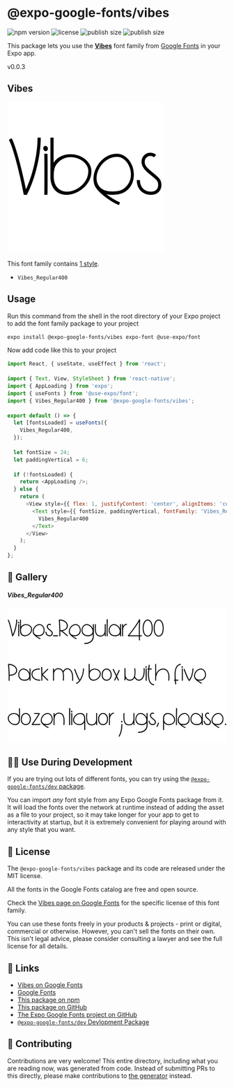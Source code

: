 # @expo-google-fonts/vibes

![npm version](https://flat.badgen.net/npm/v/@expo-google-fonts/vibes)
![license](https://flat.badgen.net/github/license/expo/google-fonts)
![publish size](https://flat.badgen.net/packagephobia/install/@expo-google-fonts/vibes)
![publish size](https://flat.badgen.net/packagephobia/publish/@expo-google-fonts/vibes)

This package lets you use the [**Vibes**](https://fonts.google.com/specimen/Vibes) font family from [Google Fonts](https://fonts.google.com/) in your Expo app.

v0.0.3

## Vibes

![Vibes](./font-family.png)

This font family contains [1 style](#-gallery).

- `Vibes_Regular400`

## Usage

Run this command from the shell in the root directory of your Expo project to add the font family package to your project
```sh
expo install @expo-google-fonts/vibes expo-font @use-expo/font
```

Now add code like this to your project
```js
import React, { useState, useEffect } from 'react';

import { Text, View, StyleSheet } from 'react-native';
import { AppLoading } from 'expo';
import { useFonts } from '@use-expo/font';
import { Vibes_Regular400 } from '@expo-google-fonts/vibes';

export default () => {
  let [fontsLoaded] = useFonts({
    Vibes_Regular400,
  });

  let fontSize = 24;
  let paddingVertical = 6;

  if (!fontsLoaded) {
    return <AppLoading />;
  } else {
    return (
      <View style={{ flex: 1, justifyContent: 'center', alignItems: 'center' }}>
        <Text style={{ fontSize, paddingVertical, fontFamily: 'Vibes_Regular400' }}>
          Vibes_Regular400
        </Text>
      </View>
    );
  }
};

```

## 🔡 Gallery

##### Vibes_Regular400
![Vibes_Regular400](./270c48b74a5e6a356c51d4c42ec0a6889691ba3d2ec03f0bbec16078d2ac9093.ttf.png)


## 👩‍💻 Use During Development

If you are trying out lots of different fonts, you can try using the [`@expo-google-fonts/dev` package](https://github.com/expo/google-fonts/tree/master/font-packages/dev#readme).

You can import *any* font style from any Expo Google Fonts package from it. It will load the fonts
over the network at runtime instead of adding the asset as a file to your project, so it may take longer
for your app to get to interactivity at startup, but it is extremely convenient
for playing around with any style that you want.

## 📖 License

The `@expo-google-fonts/vibes` package and its code are released under the MIT license.

All the fonts in the Google Fonts catalog are free and open source.

Check the [Vibes page on Google Fonts](https://fonts.google.com/specimen/Vibes) for the specific license of this font family.

You can use these fonts freely in your products & projects - print or digital, commercial or otherwise. However, you can't sell the fonts on their own. This isn't legal advice, please consider consulting a lawyer and see the full license for all details.

## 🔗 Links

- [Vibes on Google Fonts](https://fonts.google.com/specimen/Vibes)
- [Google Fonts](https://fonts.google.com/)
- [This package on npm](https://www.npmjs.com/package/@expo-google-fonts/vibes)
- [This package on GitHub](https://github.com/expo/google-fonts/tree/master/font-packages/vibes)
- [The Expo Google Fonts project on GitHub](https://github.com/expo/google-fonts)
- [`@expo-google-fonts/dev` Devlopment Package](https://github.com/expo/google-fonts/tree/master/font-packages/dev)


## 🤝 Contributing

Contributions are very welcome! This entire directory, including what you are reading now, was generated from code. Instead of submitting PRs to this directly, please make contributions to [the generator](https://github.com/expo/google-fonts/tree/master/packages/generator) instead.
